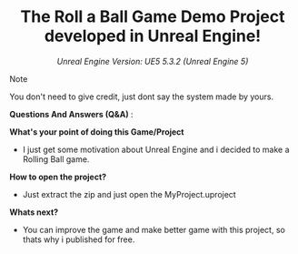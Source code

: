 # **<div align="center">The Roll a Ball Game Demo Project developed in Unreal Engine!</div>**
*<div align="center">Unreal Engine Version: UE5 5.3.2 (Unreal Engine 5)</div>*

> [!NOTE]
> You don't need to give credit, just dont say the system made by yours.

**Questions And Answers (Q&A)** :


<b>What's your point of doing this Game/Project</b>

- I just get some motivation about Unreal Engine and i decided to make a Rolling Ball game.

<b>How to open the project?</b>

- Just extract the zip and just open the MyProject.uproject

<b>Whats next? </b>

- You can improve the game and make better game with this project, so thats why i published for free.



